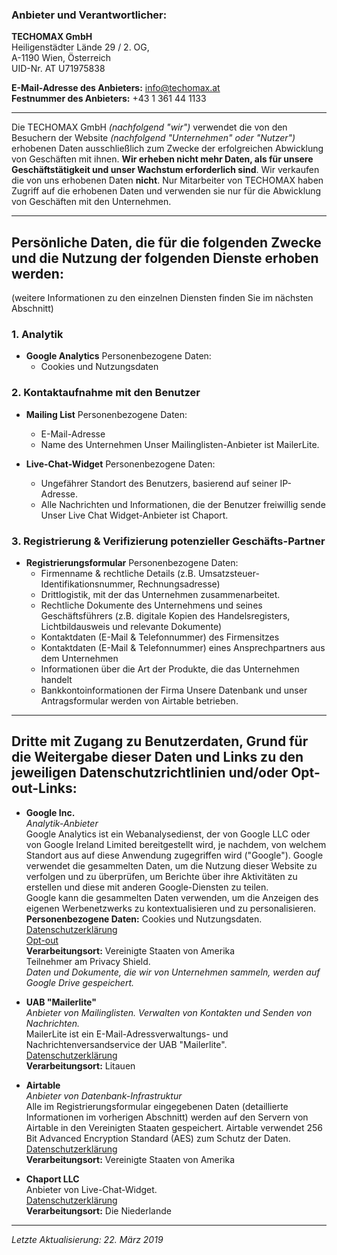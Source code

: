 
### Anbieter und Verantwortlicher:

**TECHOMAX GmbH**  
Heiligenstädter Lände 29 / 2. OG,  
A-1190 Wien, Österreich  
UID-Nr. AT U71975838

**E-Mail-Adresse des Anbieters:** info@techomax.at  
**Festnummer des Anbieters:** +43 1 361 44 1133

---

Die TECHOMAX GmbH *(nachfolgend "wir")* verwendet die von den Besuchern der Website *(nachfolgend "Unternehmen" oder "Nutzer")* erhobenen Daten ausschließlich zum Zwecke der erfolgreichen Abwicklung von Geschäften mit ihnen. **Wir erheben nicht mehr Daten, als für unsere Geschäftstätigkeit und unser Wachstum erforderlich sind**. Wir verkaufen die von uns erhobenen Daten **nicht**. Nur Mitarbeiter von TECHOMAX haben Zugriff auf die erhobenen Daten und verwenden sie nur für die Abwicklung von Geschäften mit den Unternehmen.

---

## Persönliche Daten, die für die folgenden Zwecke und die Nutzung der folgenden Dienste erhoben werden:
(weitere Informationen zu den einzelnen Diensten finden Sie im nächsten Abschnitt)

### 1. Analytik
- **Google Analytics**
Personenbezogene Daten:
	- Cookies und Nutzungsdaten

### 2. Kontaktaufnahme mit den Benutzer
- **Mailing List**
Personenbezogene Daten:
	- E-Mail-Adresse
	- Name des Unternehmen
Unser Mailinglisten-Anbieter ist MailerLite.

- **Live-Chat-Widget**
Personenbezogene Daten:
	- Ungefährer Standort des Benutzers, basierend auf seiner IP-Adresse.
	- Alle Nachrichten und Informationen, die der Benutzer freiwillig sende
Unser Live Chat Widget-Anbieter ist Chaport. 

### 3. Registrierung & Verifizierung potenzieller Geschäfts-Partner
- **Registrierungsformular**
Personenbezogene Daten:
	- Firmenname & rechtliche Details (z.B. Umsatzsteuer-Identifikationsnummer, Rechnungsadresse)
	- Drittlogistik, mit der das Unternehmen zusammenarbeitet.
	- Rechtliche Dokumente des Unternehmens und seines Geschäftsführers (z.B. digitale Kopien des Handelsregisters, Lichtbildausweis und relevante Dokumente)
	- Kontaktdaten (E-Mail & Telefonnummer) des Firmensitzes
	- Kontaktdaten (E-Mail & Telefonnummer) eines Ansprechpartners aus dem Unternehmen 
	- Informationen über die Art der Produkte, die das Unternehmen handelt
	- Bankkontoinformationen der Firma
Unsere Datenbank und unser Antragsformular werden von Airtable betrieben.

---

## Dritte mit Zugang zu Benutzerdaten, Grund für die Weitergabe dieser Daten und Links zu den jeweiligen Datenschutzrichtlinien und/oder Opt-out-Links:

- **Google Inc.**  
*Analytik-Anbieter*  
Google Analytics ist ein Webanalysedienst, der von Google LLC oder von Google Ireland Limited bereitgestellt wird, je nachdem, von welchem Standort aus auf diese Anwendung zugegriffen wird ("Google"). Google verwendet die gesammelten Daten, um die Nutzung dieser Website zu verfolgen und zu überprüfen, um Berichte über ihre Aktivitäten zu erstellen und diese mit anderen Google-Diensten zu teilen.  
Google kann die gesammelten Daten verwenden, um die Anzeigen des eigenen Werbenetzwerks zu kontextualisieren und zu personalisieren.  
**Personenbezogene Daten:** Cookies und Nutzungsdaten.  
[Datenschutzerklärung](https://policies.google.com/privacy?hl=de)  
[Opt-out](https://tools.google.com/dlpage/gaoptout)  
**Verarbeitungsort:** Vereinigte Staaten von Amerika  
Teilnehmer am Privacy Shield.  
*Daten und Dokumente, die wir von Unternehmen sammeln, werden auf Google Drive gespeichert.*

- **UAB "Mailerlite"**  
*Anbieter von Mailinglisten. Verwalten von Kontakten und Senden von Nachrichten.*  
MailerLite ist ein E-Mail-Adressverwaltungs- und Nachrichtenversandservice der UAB "Mailerlite".  
[Datenschutzerklärung](https://www.mailerlite.com/legal/privacy-policy)  
**Verarbeitungsort:** Litauen

- **Airtable**  
*Anbieter von Datenbank-Infrastruktur*  
Alle im Registrierungsformular eingegebenen Daten (detaillierte Informationen im vorherigen Abschnitt) werden auf den Servern von Airtable in den Vereinigten Staaten gespeichert. Airtable verwendet 256 Bit Advanced Encryption Standard (AES) zum Schutz der Daten.  
[Datenschutzerklärung](https://airtable.com/privacy)  
**Verarbeitungsort:** Vereinigte Staaten von Amerika

- **Chaport LLC**  
Anbieter von Live-Chat-Widget.  
[Datenschutzerklärung](https://www.chaport.com/privacy)  
**Verarbeitungsort:** Die Niederlande

---

*Letzte Aktualisierung: 22. März 2019*